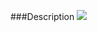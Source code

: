 ﻿<properties 
	pageTitle="SPSecurity.RunWithElevatedPrivileges" 
    pageName="rwep"
    parentPageId="livetemplates"
/>

###Description
<img src="http://docs.subpointsolutions.com/wp-content/uploads/2015/03/rwep.gif">